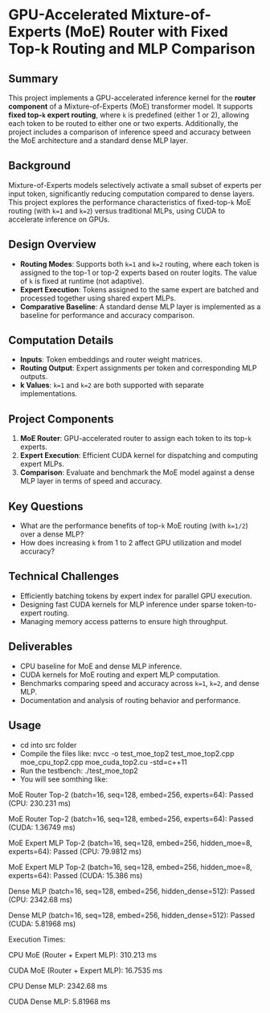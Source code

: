 

# GPU-Accelerated Mixture-of-Experts (MoE) Router with Fixed Top-k Routing and MLP Comparison

## Summary

This project implements a GPU-accelerated inference kernel for the **router component** of a Mixture-of-Experts (MoE) transformer model. It supports **fixed top-`k` expert routing**, where `k` is predefined (either 1 or 2), allowing each token to be routed to either one or two experts. Additionally, the project includes a comparison of inference speed and accuracy between the MoE architecture and a standard dense MLP layer.

## Background

Mixture-of-Experts models selectively activate a small subset of experts per input token, significantly reducing computation compared to dense layers. This project explores the performance characteristics of fixed-top-`k` MoE routing (with `k=1` and `k=2`) versus traditional MLPs, using CUDA to accelerate inference on GPUs.

## Design Overview

* **Routing Modes**: Supports both `k=1` and `k=2` routing, where each token is assigned to the top-1 or top-2 experts based on router logits. The value of `k` is fixed at runtime (not adaptive).
* **Expert Execution**: Tokens assigned to the same expert are batched and processed together using shared expert MLPs.
* **Comparative Baseline**: A standard dense MLP layer is implemented as a baseline for performance and accuracy comparison.

## Computation Details

* **Inputs**: Token embeddings and router weight matrices.
* **Routing Output**: Expert assignments per token and corresponding MLP outputs.
* **k Values**: `k=1` and `k=2` are both supported with separate implementations.

## Project Components

1. **MoE Router**: GPU-accelerated router to assign each token to its top-`k` experts.
2. **Expert Execution**: Efficient CUDA kernel for dispatching and computing expert MLPs.
3. **Comparison**: Evaluate and benchmark the MoE model against a dense MLP layer in terms of speed and accuracy.

## Key Questions

* What are the performance benefits of top-`k` MoE routing (with `k=1/2`) over a dense MLP?
* How does increasing `k` from 1 to 2 affect GPU utilization and model accuracy?

## Technical Challenges

* Efficiently batching tokens by expert index for parallel GPU execution.
* Designing fast CUDA kernels for MLP inference under sparse token-to-expert routing.
* Managing memory access patterns to ensure high throughput.

## Deliverables

* CPU baseline for MoE and dense MLP inference.
* CUDA kernels for MoE routing and expert MLP computation.
* Benchmarks comparing speed and accuracy across `k=1`, `k=2`, and dense MLP.
* Documentation and analysis of routing behavior and performance.

## Usage

* cd into src folder
* Compile the files like: nvcc -o test_moe_top2 test_moe_top2.cpp moe_cpu_top2.cpp moe_cuda_top2.cu -std=c++11
* Run the testbench: ./test_moe_top2
* You will see somthing like: 

MoE Router Top-2 (batch=16, seq=128, embed=256, experts=64): Passed (CPU: 230.231 ms)

MoE Router Top-2 (batch=16, seq=128, embed=256, experts=64): Passed (CUDA: 1.36749 ms)

MoE Expert MLP Top-2 (batch=16, seq=128, embed=256, hidden_moe=8, experts=64): Passed (CPU: 79.9812 ms)

MoE Expert MLP Top-2 (batch=16, seq=128, embed=256, hidden_moe=8, experts=64): Passed (CUDA: 15.386 ms)

Dense MLP (batch=16, seq=128, embed=256, hidden_dense=512): Passed (CPU: 2342.68 ms)

Dense MLP (batch=16, seq=128, embed=256, hidden_dense=512): Passed (CUDA: 5.81968 ms)

Execution Times:

CPU MoE (Router + Expert MLP): 310.213 ms

CUDA MoE (Router + Expert MLP): 16.7535 ms

CPU Dense MLP: 2342.68 ms

CUDA Dense MLP: 5.81968 ms

